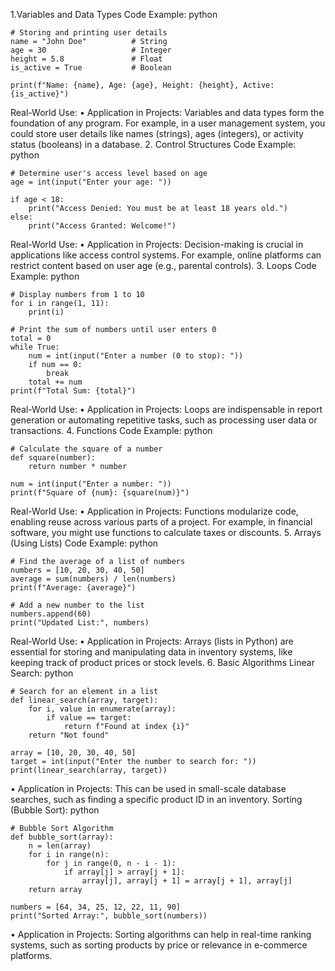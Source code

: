 
1.Variables and Data Types
Code Example:
python
```
# Storing and printing user details
name = "John Doe"          # String
age = 30                   # Integer
height = 5.8               # Float
is_active = True           # Boolean

print(f"Name: {name}, Age: {age}, Height: {height}, Active: {is_active}")
```
Real-World Use:
•	Application in Projects: Variables and data types form the foundation of any program. For example, in a user management system, you could store user details like names (strings), ages (integers), or activity status (booleans) in a database.
2. Control Structures
Code Example:
python
```
# Determine user's access level based on age
age = int(input("Enter your age: "))

if age < 18:
    print("Access Denied: You must be at least 18 years old.")
else:
    print("Access Granted: Welcome!")
```
Real-World Use:
•	Application in Projects: Decision-making is crucial in applications like access control systems. For example, online platforms can restrict content based on user age (e.g., parental controls).
3. Loops
Code Example:
python
```
# Display numbers from 1 to 10
for i in range(1, 11):
    print(i)

# Print the sum of numbers until user enters 0
total = 0
while True:
    num = int(input("Enter a number (0 to stop): "))
    if num == 0:
        break
    total += num
print(f"Total Sum: {total}")
```
Real-World Use:
•	Application in Projects: Loops are indispensable in report generation or automating repetitive tasks, such as processing user data or transactions.
4. Functions
Code Example:
python
```
# Calculate the square of a number
def square(number):
    return number * number

num = int(input("Enter a number: "))
print(f"Square of {num}: {square(num)}")
```
Real-World Use:
•	Application in Projects: Functions modularize code, enabling reuse across various parts of a project. For example, in financial software, you might use functions to calculate taxes or discounts.
5. Arrays (Using Lists)
Code Example:
python
```
# Find the average of a list of numbers
numbers = [10, 20, 30, 40, 50]
average = sum(numbers) / len(numbers)
print(f"Average: {average}")

# Add a new number to the list
numbers.append(60)
print("Updated List:", numbers)
```
Real-World Use:
•	Application in Projects: Arrays (lists in Python) are essential for storing and manipulating data in inventory systems, like keeping track of product prices or stock levels.
6. Basic Algorithms
Linear Search:
python
```
# Search for an element in a list
def linear_search(array, target):
    for i, value in enumerate(array):
        if value == target:
            return f"Found at index {i}"
    return "Not found"

array = [10, 20, 30, 40, 50]
target = int(input("Enter the number to search for: "))
print(linear_search(array, target))
```
•	Application in Projects: This can be used in small-scale database searches, such as finding a specific product ID in an inventory.
Sorting (Bubble Sort):
python
```
# Bubble Sort Algorithm
def bubble_sort(array):
    n = len(array)
    for i in range(n):
        for j in range(0, n - i - 1):
            if array[j] > array[j + 1]:
                array[j], array[j + 1] = array[j + 1], array[j]
    return array

numbers = [64, 34, 25, 12, 22, 11, 90]
print("Sorted Array:", bubble_sort(numbers))
```
•	Application in Projects: Sorting algorithms can help in real-time ranking systems, such as sorting products by price or relevance in e-commerce platforms.


